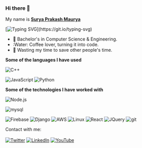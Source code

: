 ### Hi there 👋 
  My name is 
  <b>[Surya Prakash Maurya](https://suryaportfoliosite.netlify.app/)</b>

[![Typing SVG](https://readme-typing-svg.herokuapp.com?color=%23D88AFF&lines=I'm+a+Competitive+Programmer.;I'm+a+full+stack+Web+Developer.;I'm+a+Machine+Learning+Enthusiast.)](https://git.io/typing-svg)

- :muscle: Bachelor's in Computer Science & Engineering.
- :Water: Coffee lover, turning it into code.
- :dart: Wasting my time to save other people's time.

**Some of the languages I have used**

<!-- ![CSharp](https://img.shields.io/badge/-CSharp-000000?style=flat&logo=Csharp&logoColor=007ACC) -->
<!-- ![Rust](https://img.shields.io/badge/-Rust-000000?style=flat&logo=Rust) -->
![C++](https://img.shields.io/badge/-C++-000000?style=flat&logo=C%2B%2B&logoColor=00599C)
<!-- ![Java](https://img.shields.io/badge/-Java-000000?style=flat&logo=Java&logoColor=007396) -->
![JavaScript](https://img.shields.io/badge/-JavaScript-000000?style=flat&logo=javascript)
![Python](https://img.shields.io/badge/-Python-000000?style=flat&logo=python)
<!-- ![TypeScript](https://img.shields.io/badge/-TypeScript-000000?style=flat&logo=typescript&logoColor=007ACC)
![dart](https://img.shields.io/badge/-Dart-000000?style=flat&logo=dart)
![Kotlin](https://img.shields.io/badge/-Kotlin-000000?style=flat&logo=kotlin) -->

**Some of the technologies I have worked with**
<!--icons from Simple Icons-->
<!-- ![net](https://img.shields.io/badge/-.NET-000000?style=flat&logo=.net) -->
![Node.js](https://img.shields.io/badge/-Node.js-000000?style=flat&logo=node.js&logoColor=339933)
<!-- ![blazor](https://img.shields.io/badge/-Blazor-000000?style=flat&logo=Blazor&logoColor=F05032) -->
<!-- ![Asp.net](https://img.shields.io/badge/-ASP.NET-000000?style=flat&logo=webauthn) -->
![mysql](https://img.shields.io/badge/-MySQL-000000?style=flat&logo=mysql&logoColor=F05032)
<!-- ![mssql](https://img.shields.io/badge/-MsSQL-000000?style=flat&logo=microsoft-sql-server&logoColor=61DAFB) -->
<!-- ![Redis](https://img.shields.io/badge/-Redis-000000?style=flat&logo=redis&logoColor=DC382D) -->
<!-- ![MAUI](https://img.shields.io/badge/-MAUI-000000?style=flat&logo=xamarin&logoColor=61DAFB) -->
<!-- ![Unity](https://img.shields.io/badge/-Unity-000000?style=flat&logo=unity) -->
<!-- ![Unreal](https://img.shields.io/badge/-Unreal-000000?style=flat&logo=unreal-engine) -->
<!-- ![flutter](https://img.shields.io/badge/-Flutter-000000?style=flat&logo=flutter&logoColor=white&logoColor=0052CC) -->
![Firebase](https://img.shields.io/badge/-Firebase-000000?style=flat&logo=firebase&logoColor=61DAFB)
![Django](https://img.shields.io/badge/-Azure-000000?style=flat&logo=microsoft-azure&logoColor=0769AD)
![AWS](https://img.shields.io/badge/-AWS-000000?style=flat&logo=amazon-aws&logoColor=F05032)
![Linux](https://img.shields.io/badge/-Linux-000000?style=flat&logo=linux&logoColor=FCC624)
![React](https://img.shields.io/badge/-React-000000?style=flat&logo=React&logoColor=61DAFB)
![JQuery](https://img.shields.io/badge/-Svelte-000000?style=flat&logo=svelte&logoColor=F05032)
![git](https://img.shields.io/badge/-Git-000000?style=flat&logo=git&logoColor=F05032)



Contact with me: <br>
<br>
[![Twitter](https://img.shields.io/badge/twitter-%231DA1F2.svg?&style=for-the-badge&logo=twitter&logoColor=white)](https://twitter.com/suryap_999_1) [![LinkedIn](https://img.shields.io/badge/linkedin-%230077B5.svg?&style=for-the-badge&logo=linkedin&logoColor=white)](https://linkedin.com/in/spm999) [![YouTube](https://img.shields.io/badge/youtube-%23FF0000.svg?&style=for-the-badge&logo=youtube&logoColor=white)](https://www.youtube.com/@dev_today99) 
